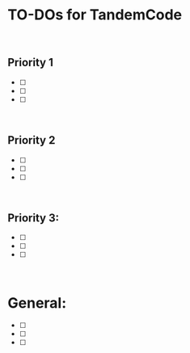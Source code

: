 # TO-DOs for TandemCode

<br>

## Priority 1

- [ ]
- [ ]
- [ ]

<br/>

## Priority 2

- [ ]
- [ ]
- [ ]

<br/>

## Priority 3:

- [ ]
- [ ]
- [ ]

<br/>

# General:

- [ ]
- [ ]
- [ ]

<br/>
